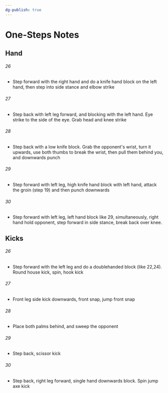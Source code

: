 ```yaml
---
dg-publish: true
---
```

# One-Steps Notes
## Hand 
###### 26
- Step forward with the right hand and do a knife hand block on the left hand, then step into side stance and elbow strike
###### 27
- Step back with left leg forward, and blocking with the left hand. Eye strike to the side of the eye. Grab head and knee strike
###### 28
- Step back with a low knife block. Grab the opponent's wrist, turn it upwards, use both thumbs to break the wrist, then pull them behind you, and downwards punch
###### 29
- Step forward with left leg, high knife hand block with left hand, attack the groin (step 19) and then punch downwards
###### 30
- Step forward with left leg, left hand block like 29, simultaneously, right hand hold opponent, step forward in side stance, break back over knee.
## Kicks
###### 26
- Step forward with the left leg and do a doublehanded block (like 22,24). Round house kick, spin, hook kick
###### 27
- Front leg side kick downwards, front snap, jump front snap
###### 28
- Place both palms behind, and sweep the opponent
###### 29
- Step back, scissor kick
###### 30
- Step back, right leg forward, single hand downwards block. Spin jump axe kick

